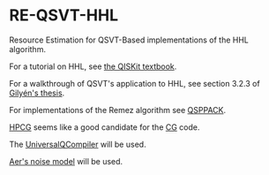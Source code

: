 # RE-QSVT-HHL

Resource Estimation for QSVT-Based implementations of the HHL algorithm.

For a tutorial on HHL, see [the QISKit textbook](https://qiskit.org/textbook/ch-applications/hhl_tutorial.html#Contents).

For a walkthrough of QSVT's application to HHL, see section 3.2.3 of [Gilyén's thesis](https://dare.uva.nl/search?identifier=20e9733e-6014-402d-afa9-20f3cc4a0568).

For implementations of the Remez algorithm see [QSPPACK](https://github.com/qsppack/qsppack).

[HPCG](https://github.com/hpcg-benchmark/hpcg/) seems like a good candidate for the [CG](https://www.cs.cmu.edu/~quake-papers/painless-conjugate-gradient.pdf) code.

The [UniversalQCompiler](https://arxiv.org/abs/1904.01072) will be used.

[Aer's noise model](https://qiskit.org/documentation/apidoc/aer_noise.html?highlight=noise%20model#module-qiskit.providers.aer.noise) will be used.
